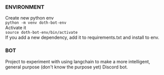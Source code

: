 ### ENVIRONMENT
Create new python env <br />
`python -m venv doth-bot-env` <br />
Activate it <br />
`source doth-bot-env/bin/activate` <br />
If you add a new dependency, add it to requirements.txt and install to env. <br />

### BOT
Project to experiment with using langchain to make a more intelligent, general purpose (don't know the purpose yet) Discord bot.
